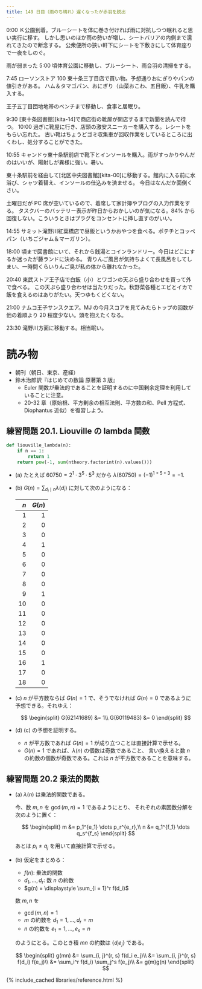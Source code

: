```yaml
---
title: 149 日目（雨のち晴れ）遅くなったが赤羽を脱出
---
```


0:00 Ｋ公園到着。ブルーシートを体に巻き付ければ雨に対抗しつつ眠れると思い実行に移す。
しかし思いのほか雨の勢いが増し、シートバリアの内側まで濡れてきたので断念する。
公衆便所の狭い軒下にシートを下敷きにして体育座りで一夜をしのぐ。

雨が弱まった 5:00 頃体育公園に移動し、ブルーシート、雨合羽の清掃をする。

7:45 ローソンストア 100 東十条三丁目店で買い物。予想通りおにぎりやパンの値引きがある。
ハム＆タマゴパン、おにぎり（山菜おこわ、五目飯）、牛乳を購入する。

王子五丁目団地地帯のベンチまで移動し、食事と居眠り。

9:30 [東十条図書館][kita-14]で商店街の靴屋が開店するまで新聞を読んで待つ。
10:00 過ぎに靴屋に行き、店頭の激安スニーカーを購入する。レシートをもらい忘れた。
古い靴はちょうどゴミ収集車が回収作業をしているところに出くわし、処分することができた。

10:55 キャンドゥ東十条駅前店で靴下とインソールを購入。雨がすっかりやんだのはいいが、陽射しが異様に強い。暑い。

東十条駅前を経由して[北区中央図書館][kita-00]に移動する。館内に入る前に水浴び、シャツ着替え、インソールの仕込みを済ませる。
今日はなんだか面倒くさい。

土曜日だが PC 席が空いているので、着席して家計簿やブログの入力作業をする。
タスクバーのバッテリー表示が昨日からおかしいのが気になる。84% から回復しない。こういうときはプラグをコンセントに挿し直すのがいい。

14:55 サミット滝野川紅葉橋店で昼飯というかおやつを食べる。ポテチとコッペパン（いちごジャム＆マーガリン）。

18:00 頃まで図書館にいて、それから銭湯とコインランドリー。今日はどこにするか迷ったが藤ランドに決める。
青りんご風呂が気持ちよくて長風呂をしてしまい、一時間くらいりんご臭が私の体から離れなかった。

20:40 東武ストア王子店で白飯（小）とワゴンの天ぷら盛り合わせを買って外で食べる。
この天ぷら盛り合わせは当たりだった。秋野菜各種とエビとイカで飯を食えるのはありがたい。天つゆもくどくない。

21:00 ナムコ王子サンスクエア。MJ の今月スコアを見てみたらトップの回数が他の着順より 20 程度少ない。頭を抱えたくなる。

23:30 滝野川方面に移動する。相当眠い。

# 読み物

* 朝刊（朝日、東京、産経）
* 鈴木治郎訳『はじめての数論 原著第 3 版』
  * Euler 関数が乗法的であることを証明するのに中国剰余定理を利用していることに注意。
  * 20-32 章（原始根、平方剰余の相互法則、平方数の和、Pell 方程式、Diophantus 近似）を復習しよう。

## 練習問題 20.1. Liouville の lambda 関数

```python
def liouville_lambda(n):
    if n == 1:
        return 1
    return pow(-1, sum(ntheory.factorint(n).values()))
```

* (a) たとえば $60750 = 2^1 \cdot 3^5 \cdot 5^3$ だから $\lambda(60750) = (-1)^{1 + 5 + 3} = -1.$
* (b) $G(n) = \displaystyle \sum_{d_i \mid n}\lambda(d_i)$ に対して次のようになる：

  | $n$  | $G(n)$ |
  |-----:|-------:|
  |  1   |      1 |
  |  2   |      0 |
  |  3   |      0 |
  |  4   |      1 |
  |  5   |      0 |
  |  6   |      0 |
  |  7   |      0 |
  |  8   |      0 |
  |  9   |      1 |
  | 10   |      0 |
  | 11   |      0 |
  | 12   |      0 |
  | 13   |      0 |
  | 14   |      0 |
  | 15   |      0 |
  | 16   |      1 |
  | 17   |      0 |
  | 18   |      0 |

* (c) $n$ が平方数ならば $G(n) = 1$ で、そうでなければ $G(n) = 0$ であるように予想できる。それゆえ：

  $$
  \begin{split}
  G(62141689) &= 1\\
  G(60119483) &= 0
  \end{split}
  $$

* (d) (c) の予想を証明する。
  * $n$ が平方数であれば $G(n) = 1$ が成り立つことは直接計算で示せる。
  * $G(n) = 1$ であれば、$\lambda(n)$ の個数は奇数であること、
    言い換えると数 $n$ の約数の個数が奇数である。これは $n$ が平方数であることを意味する。

## 練習問題 20.2 乗法的関数

* (a) $\lambda(n)$ は乗法的関数である。

  今、数 $m, n$ を $\gcd(m, n) = 1$ であるようにとり、
  それぞれの素因数分解を次のように置く：

  $$
  \begin{split}
  m &= p_1^{e_1} \dots p_r^{e_r},\\
  n &= q_1^{f_1} \dots q_s^{f_s}
  \end{split}
  $$

  あとは $p_i \neq q_j$ を用いて直接計算で示せる。

* (b) 仮定をまとめる：

  * $f(n)$: 乗法的関数
  * $d_1, \dotsc, d_r$: 数 $n$ の約数
  * $g(n) = \displaystyle \sum_{i = 1}^r f(d_i)$

  数 $m, n$ を
  * $\gcd(m, n) = 1$
  * $m$ の約数を $d_1 = 1, \dotsc, d_r = m$
  * $n$ の約数を $e_1 = 1, \dotsc, e_s = n$

  のようにとる。このとき積 $mn$ の約数は $\{d_i e_j\}$ である。

  $$
  \begin{split}
  g(mn)
  &= \sum_{i, j}^{r, s} f(d_i e_j)\\
  &= \sum_{i, j}^{r, s} f(d_i) f(e_j)\\
  &= \sum_i^r f(d_i) \sum_j^s f(e_j)\\
  &= g(m)g(n)
  \end{split}
  $$

{% include_cached libraries/reference.html %}
